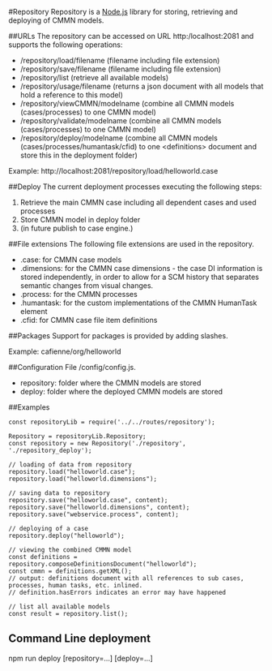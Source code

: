 #Repository
Repository is a [Node.js](http://nodejs.org) library for storing, retrieving and deploying of CMMN models.

##URLs
The repository can be accessed on URL http:/localhost:2081 and supports the following operations:

+ /repository/load/filename (filename including file extension)
+ /repository/save/filename (filename including file extension)
+ /repository/list (retrieve all available models)
+ /repository/usage/filename (returns a json document with all models that hold a reference to this model)
+ /repository/viewCMMN/modelname (combine all CMMN models (cases/processes) to one CMMN model)
+ /repository/validate/modelname (combine all CMMN models (cases/processes) to one CMMN model)
+ /repository/deploy/modelname (combine all CMMN models (cases/processes/humantask/cfid) to one &lt;definitions> document and store this in the deployment folder)

Example: http://localhost:2081/repository/load/helloworld.case

##Deploy
The current deployment processes executing the following steps:

1. Retrieve the main CMMN case including all dependent cases and used processes
2. Store CMMN model in deploy folder
3. (in future publish to case engine.)

##File extensions
The following file extensions are used in the repository.

+ .case: for CMMN case models
+ .dimensions: for the CMMN case dimensions - the case DI information is stored independently, in order to allow for a SCM history
that separates semantic changes from visual changes.
+ .process: for the CMMN processes
+ .humantask: for the custom implementations of the CMMN HumanTask element
+ .cfid: for CMMN case file item definitions

##Packages
Support for packages is provided by adding slashes.

Example: cafienne/org/helloworld

##Configuration
File /config/config.js.

+ repository: folder where the CMMN models are stored
+ deploy: folder where the deployed CMMN models are stored

##Examples

    const repositoryLib = require('../../routes/repository');

    Repository = repositoryLib.Repository;
    const repository = new Repository('./repository', './repository_deploy');
    
    // loading of data from repository
    repository.load("helloworld.case");
    repository.load("helloworld.dimensions");
    
    // saving data to repository
    repository.save("helloworld.case", content);
    repository.save("helloworld.dimensions", content);
    repository.save("webservice.process", content);

    // deploying of a case
    repository.deploy("helloworld");
    
    // viewing the combined CMMN model
    const definitions = repository.composeDefinitionsDocument("helloworld");
    const cmmn = definitions.getXML();
    // output: definitions document with all references to sub cases, processes, human tasks, etc. inlined.
    // definition.hasErrors indicates an error may have happened
    
    // list all available models
    const result = repository.list();


## Command Line deployment

npm run deploy <model> [repository=...] [deploy=...]
